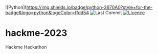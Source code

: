 ![Python](https://img.shields.io/badge/python-3670A0?style=for-the-badge&logo=python&logoColor=ffdd54
![Last Commit](https://img.shields.io/github/last-commit/CoolmixZero/hackme-2023?style=for-the-badge)
[![Licence](https://img.shields.io/github/license/Ileriayo/markdown-badges?style=for-the-badge)](./LICENSE)

# hackme-2023
Hackme Hackathon
